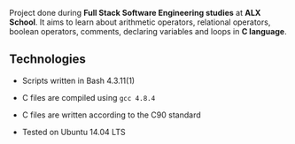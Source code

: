 Project done during **Full Stack Software Engineering studies** at **ALX School**. It aims to learn about arithmetic operators, relational operators, boolean operators, comments, declaring variables and loops in **C language**.


## Technologies

* Scripts written in Bash 4.3.11(1)

* C files are compiled using `gcc 4.8.4`

* C files are written according to the C90 standard

* Tested on Ubuntu 14.04 LTS


